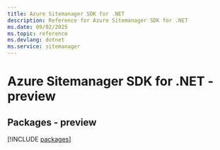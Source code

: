 ```yaml
---
title: Azure Sitemanager SDK for .NET
description: Reference for Azure Sitemanager SDK for .NET
ms.date: 09/02/2025
ms.topic: reference
ms.devlang: dotnet
ms.service: sitemanager
---
```

# Azure Sitemanager SDK for .NET - preview
## Packages - preview
[!INCLUDE [packages](sitemanager-index.md)]